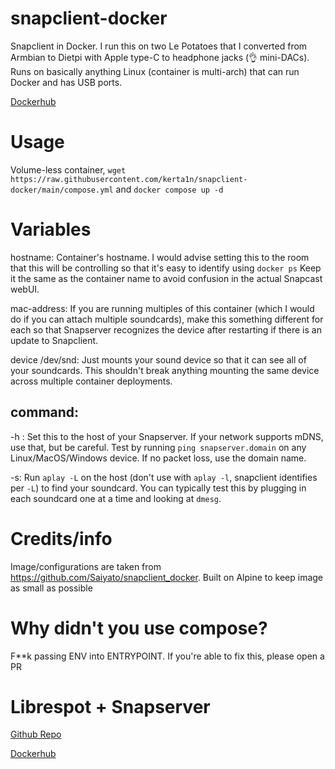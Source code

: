 # snapclient-docker
Snapclient in Docker. I run this on two Le Potatoes that I converted from Armbian to Dietpi with Apple type-C to headphone jacks (👌 mini-DACs). Runs on basically anything Linux (container is multi-arch) that can run Docker and has USB ports.

[Dockerhub](https://hub.docker.com/r/kertain/lssc)

# Usage
Volume-less container, `wget https://raw.githubusercontent.com/kerta1n/snapclient-docker/main/compose.yml` and `docker compose up -d`

# Variables
hostname: Container's hostname. I would advise setting this to the room that this will be controlling so that it's easy to identify using `docker ps` Keep it the same as the container name to avoid confusion in the actual Snapcast webUI. 

mac-address: If you are running multiples of this container (which I would do if you can attach multiple soundcards), make this something different for each so that Snapserver recognizes the device after restarting if there is an update to Snapclient.

device /dev/snd: Just mounts your sound device so that it can see all of your soundcards. This shouldn't break anything mounting the same device across multiple container deployments.

## command:
-h : Set this to the host of your Snapserver. If your network supports mDNS, use that, but be careful. Test by running `ping snapserver.domain` on any Linux/MacOS/Windows device. If no packet loss, use the domain name.

-s: Run `aplay -L` on the host (don't use with `aplay -l`, snapclient identifies per `-L`) to find your soundcard. You can typically test this by plugging in each soundcard one at a time and looking at `dmesg`.

# Credits/info
Image/configurations are taken from https://github.com/Saiyato/snapclient_docker. Built on Alpine to keep image as small as possible

# Why didn't you use compose?
F**k passing ENV into ENTRYPOINT. If you're able to fix this, please open a PR

# Librespot + Snapserver
[Github Repo](https://github.com/kerta1n/lssc)

[Dockerhub](https://hub.docker.com/r/kertain/lssc)

